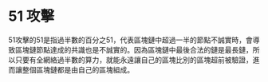 # 51 攻擊

51攻擊的51是指過半數的百分之51，代表區塊鏈中超過一半的節點不誠實時，會導致區塊鏈節點達成的共識也是不誠實的。因為區塊鏈中最後合法的鏈是最長鏈，所以只要有全網絡過半數的算力，就能永遠讓自己的區塊比別的區塊超前被驗證，進而讓整個區塊鏈都是由自己的區塊組成。

